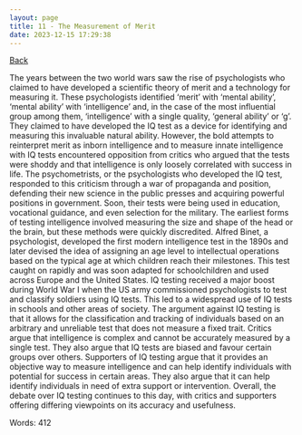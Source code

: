 ```yaml
---
layout: page
title: 11 - The Measurement of Merit
date: 2023-12-15 17:29:38
---
```


[Back](./)


The years between the two world wars saw the rise of psychologists who claimed to have developed a scientific theory of merit and a technology for measuring it. These psychologists identified ‘merit’ with ‘mental ability’, ‘mental ability’ with ‘intelligence’ and, in the case of the most influential group among them, ‘intelligence’ with a single quality, ‘general ability’ or ‘g’. They claimed to have developed the IQ test as a device for identifying and measuring this invaluable natural ability. However, the bold attempts to reinterpret merit as inborn intelligence and to measure innate intelligence with IQ tests encountered opposition from critics who argued that the tests were shoddy and that intelligence is only loosely correlated with success in life. The psychometrists, or the psychologists who developed the IQ test, responded to this criticism through a war of propaganda and position, defending their new science in the public presses and acquiring powerful positions in government. Soon, their tests were being used in education, vocational guidance, and even selection for the military. The earliest forms of testing intelligence involved measuring the size and shape of the head or the brain, but these methods were quickly discredited. Alfred Binet, a psychologist, developed the first modern intelligence test in the 1890s and later devised the idea of assigning an age level to intellectual operations based on the typical age at which children reach their milestones. This test caught on rapidly and was soon adapted for schoolchildren and used across Europe and the United States. IQ testing received a major boost during World War I when the US army commissioned psychologists to test and classify soldiers using IQ tests. This led to a widespread use of IQ tests in schools and other areas of society. The argument against IQ testing is that it allows for the classification and tracking of individuals based on an arbitrary and unreliable test that does not measure a fixed trait. Critics argue that intelligence is complex and cannot be accurately measured by a single test. They also argue that IQ tests are biased and favour certain groups over others. Supporters of IQ testing argue that it provides an objective way to measure intelligence and can help identify individuals with potential for success in certain areas. They also argue that it can help identify individuals in need of extra support or intervention. Overall, the debate over IQ testing continues to this day, with critics and supporters offering differing viewpoints on its accuracy and usefulness.

Words: 412